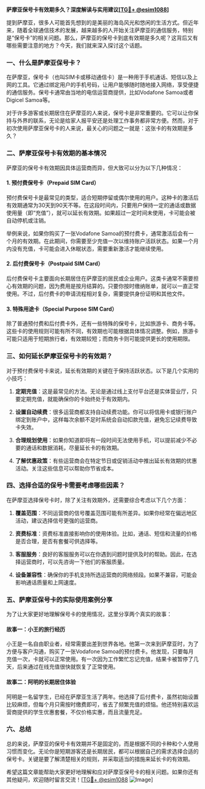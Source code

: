**萨摩亚保号卡有效期多久？深度解读与实用建议[[TG💪+ @esim1088](https://t.me/s/esim1088)]**

提到萨摩亚，很多人可能首先想到的是美丽的海岛风光和悠闲的生活方式。但近年来，随着全球通信技术的发展，越来越多的人开始关注萨摩亚的通信服务，特别是“保号卡”的相关问题。那么，萨摩亚的保号卡到底有效期是多久呢？这背后又有哪些需要注意的地方？今天，我们就来深入探讨这个话题。

### 一、什么是萨摩亚保号卡？

在萨摩亚，保号卡（也叫SIM卡或移动通信卡）是一种用于手机通话、短信以及上网的工具。它通过绑定用户的手机号码，让用户能够随时随地接入网络，享受便捷的通信服务。保号卡通常由当地的电信运营商提供，比如Vodafone Samoa或者Digicel Samoa等。

对于许多游客或长期居住在萨摩亚的人来说，保号卡是非常重要的。它可以让你保持与外界的联系，无论是给家人报平安还是处理工作事务都非常方便。然而，对于初次使用萨摩亚保号卡的人来说，最关心的问题之一就是：这张卡的有效期是多久？

### 二、萨摩亚保号卡有效期的基本情况

萨摩亚的保号卡有效期因具体运营商而异，但大致可以分为以下几种情况：

#### 1. 预付费保号卡（Prepaid SIM Card）
预付费保号卡是最常见的类型，适合短期停留或偶尔使用的用户。这种卡的激活后有效期通常为30天到90天不等。在这段时间内，只要用户保持一定的通话或数据使用量（即“充值”），就可以延长有效期。如果超过一定时间未使用，卡可能会被自动停机或注销。

举例来说，如果你购买了一张Vodafone Samoa的预付费卡，通常激活后会有一个月的有效期。在此期间，你需要至少充值一次以维持账户活跃状态。如果一个月内没有充值，卡可能会进入休眠状态，需要重新激活才能继续使用。

#### 2. 后付费保号卡（Postpaid SIM Card）
后付费保号卡主要面向长期居住在萨摩亚的居民或企业用户。这类卡通常不需要担心有效期的问题，因为费用是按月结算的。只要你按时缴纳账单，就可以一直正常使用。不过，后付费卡的申请流程相对复杂，需要提供身份证明和其他文件。

#### 3. 特殊用途卡（Special Purpose SIM Card）
除了普通预付费和后付费卡外，还有一些特殊的保号卡，比如旅游卡、商务卡等。这些卡的使用规则可能有所不同，有效期也可能根据具体情况调整。例如，旅游卡可能只适用于短期旅行者，有效期较短；而商务卡则可能提供更长的使用期限。

### 三、如何延长萨摩亚保号卡的有效期？

对于预付费保号卡来说，延长有效期的关键在于保持活跃状态。以下是几个实用的小技巧：

1. **定期充值**：这是最常见的方法。无论是通过线上支付平台还是实体营业厅，只要定期充值，就能确保你的卡始终处于有效期内。
   
2. **设置自动续费**：很多运营商都支持自动续费功能。你可以将信用卡或银行账户绑定到账户中，这样每次余额不足时系统会自动扣款充值，避免忘记续费导致卡失效。

3. **合理规划使用**：如果你知道即将有一段时间无法使用手机，可以提前减少不必要的通话和数据消耗，尽量延长卡的有效期。

4. **了解优惠政策**：有些运营商会在特定节日或促销活动中推出延长有效期的优惠活动。关注这些信息可以帮助你节省成本。

### 四、选择合适的保号卡需要考虑哪些因素？

在萨摩亚选择保号卡时，除了关注有效期外，还需要综合考虑以下几个方面：

1. **覆盖范围**：不同运营商的信号覆盖范围可能有所差异。如果你经常在偏远地区活动，建议选择信号更强的运营商。

2. **资费标准**：资费标准直接影响你的使用体验。比如，通话、短信和流量的价格是否合理，是否有套餐可供选择等。

3. **客服服务**：良好的客服服务可以在你遇到问题时提供及时的帮助。因此，在选择运营商时，可以先咨询一下他们的客服质量。

4. **设备兼容性**：确保你的手机支持所选运营商的网络频段。如果不兼容，可能会影响通话质量和上网速度。

### 五、萨摩亚保号卡的实际使用案例分享

为了让大家更好地理解保号卡的使用情况，这里分享两个真实的故事：

#### 故事一：小王的旅行经历
小王是一名自由职业者，经常需要出差到世界各地。他第一次来到萨摩亚时，为了方便与客户沟通，购买了一张Vodafone Samoa的预付费卡。他发现，只要每月充值一次，卡就可以正常使用。有一次因为工作繁忙忘记充值，结果卡被暂停了几天，后来通过在线充值很快就恢复了正常使用。

#### 故事二：阿明的长期居住体验
阿明是一名留学生，已经在萨摩亚生活了两年。他选择了后付费卡，虽然初始设置比较麻烦，但每个月只需按时缴费即可，省去了频繁充值的烦恼。他还特别喜欢运营商提供的学生优惠套餐，不仅价格实惠，而且流量充足。

### 六、总结

总的来说，萨摩亚的保号卡有效期并不是固定的，而是根据不同的卡种和个人使用习惯而变化。无论你是短期游客还是长期居民，都可以根据自己的需求选择合适的保号卡。关键是要了解清楚相关的规则，并采取适当的措施来延长卡的有效期。

希望这篇文章能帮助大家更好地理解和应对萨摩亚保号卡的相关问题。如果你还有其他疑问，欢迎随时留言交流！[[TG💪+ @esim1088](https://t.me/s/esim1088) ![Image](https://i.postimg.cc/4NQfJmqS/Snipaste-2025-05-13-00-14-12.png)]
